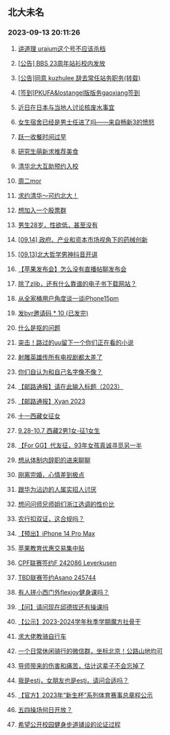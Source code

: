 ## 北大未名 
### 2023-09-13 20:11:26

1. [讲道理 uraium这个号不应该杀档](https://bbs.pku.edu.cn/v2/post-read.php?bid=1&threadid=18636087)

2. [[公告] BBS 23周年站衫校内发放](https://bbs.pku.edu.cn/v2/post-read.php?bid=162&threadid=18641430)

3. [[公告]同意 kuzhulee 辞去常任站务职务(转载)](https://bbs.pku.edu.cn/v2/post-read.php?bid=1&threadid=18640644)

4. [[签到]PKUFA&lostangel版版务gaoxiang签到](https://bbs.pku.edu.cn/v2/post-read.php?bid=740&threadid=18644269)

5. [近日在日本与当地人讨论核废水事宜](https://bbs.pku.edu.cn/v2/post-read.php?bid=155&threadid=18625724)

6. [女生宿舍已经是男士任进了吗——来自畅新3的愤怒](https://bbs.pku.edu.cn/v2/post-read.php?bid=1431&threadid=18643152)

7. [跃一收餐时间过早](https://bbs.pku.edu.cn/v2/post-read.php?bid=138&threadid=18643326)

8. [研究生萌新求推荐美食](https://bbs.pku.edu.cn/v2/post-read.php?bid=138&threadid=18644094)

9. [清华北大互助预约入校](https://bbs.pku.edu.cn/v2/post-read.php?bid=104&threadid=18617367)

10. [周二mor](https://bbs.pku.edu.cn/v2/post-read.php?bid=468&threadid=18642709)

11. [求约清华～可约北大！](https://bbs.pku.edu.cn/v2/post-read.php?bid=104&threadid=18643789)

12. [想加入一个股票群](https://bbs.pku.edu.cn/v2/post-read.php?bid=249&threadid=18608816)

13. [男生28岁，性欲低，甚至没有](https://bbs.pku.edu.cn/v2/post-read.php?bid=244&threadid=18550109)

14. [[09.14] 政府、产业和资本市场视角下的药械创新](https://bbs.pku.edu.cn/v2/post-read.php?bid=342&threadid=18644455)

15. [[09.13]北大哲学男神抖音开讲](https://bbs.pku.edu.cn/v2/post-read.php?bid=342&threadid=18644109)

16. [【苹果发布会】怎么没有直播帖聊发布会](https://bbs.pku.edu.cn/v2/post-read.php?bid=488&threadid=18643549)

17. [除了zlib，还有什么靠谱的电子书下载网站？](https://bbs.pku.edu.cn/v2/post-read.php?bid=209&threadid=18643952)

18. [从全家桶用户角度谈一谈iPhone15pm](https://bbs.pku.edu.cn/v2/post-read.php?bid=488&threadid=18644095)

19. [发byr邀请码 * 10 (已发完)](https://bbs.pku.edu.cn/v2/post-read.php?bid=209&threadid=18641353)

20. [什么是抠的问题](https://bbs.pku.edu.cn/v2/post-read.php?bid=251&threadid=18643817)

21. [突击！路过的uu留下一个你们正在看的小说](https://bbs.pku.edu.cn/v2/post-read.php?bid=1064&threadid=18516302)

22. [射雕英雄传所有电视剧都太差了](https://bbs.pku.edu.cn/v2/post-read.php?bid=18&threadid=18057849)

23. [你们自认为和自己名字像不像？](https://bbs.pku.edu.cn/v2/post-read.php?bid=338&threadid=18642916)

24. [【邮路通报】请在此输入标题（2023）](https://bbs.pku.edu.cn/v2/post-read.php?bid=1367&threadid=18479885)

25. [【邮路通报】Xyan 2023](https://bbs.pku.edu.cn/v2/post-read.php?bid=1367&threadid=18464517)

26. [十一西藏女征女](https://bbs.pku.edu.cn/v2/post-read.php?bid=94&threadid=18631574)

27. [9.28-10.7 西藏2男1女-征1女生](https://bbs.pku.edu.cn/v2/post-read.php?bid=94&threadid=18644422)

28. [【For GG】代友征，93年女孩真诚寻觅另一半](https://bbs.pku.edu.cn/v2/post-read.php?bid=167&threadid=18640947)

29. [想从体制内辞职的进来聊聊](https://bbs.pku.edu.cn/v2/post-read.php?bid=414&threadid=18396213)

30. [刚离完婚，心情差到极点](https://bbs.pku.edu.cn/v2/post-read.php?bid=176&threadid=18643372)

31. [跟华为沾边的人属实招人讨厌](https://bbs.pku.edu.cn/v2/post-read.php?bid=414&threadid=18643914)

32. [想问问师兄师姐们浙江选调的性价比](https://bbs.pku.edu.cn/v2/post-read.php?bid=99&threadid=18642838)

33. [农行扣双证，这合规吗？](https://bbs.pku.edu.cn/v2/post-read.php?bid=99&threadid=18643984)

34. [【预出】iPhone 14 Pro Max](https://bbs.pku.edu.cn/v2/post-read.php?bid=71&threadid=18643981)

35. [苹果教育优惠交易集中贴](https://bbs.pku.edu.cn/v2/post-read.php?bid=71&threadid=18596089)

36. [CPF联赛签约F 242086 Leverkusen](https://bbs.pku.edu.cn/v2/post-read.php?bid=519&threadid=18643897)

37. [TBD联赛签约Asano 245744](https://bbs.pku.edu.cn/v2/post-read.php?bid=519&threadid=18643957)

38. [有人拼小西门外flexjoy健身课吗？](https://bbs.pku.edu.cn/v2/post-read.php?bid=219&threadid=18641278)

39. [【问】请问现在邱德拔还有操课吗](https://bbs.pku.edu.cn/v2/post-read.php?bid=219&threadid=18644114)

40. [【公示】2023-2024学年秋季学期魔方社骨干](https://bbs.pku.edu.cn/v2/post-read.php?bid=1274&threadid=18644421)

41. [求大佬教骑自行车](https://bbs.pku.edu.cn/v2/post-read.php?bid=193&threadid=18638531)

42. [一个日常休闲骑行的微信群，坐标北京！公路山地均可](https://bbs.pku.edu.cn/v2/post-read.php?bid=193&threadid=18343491)

43. [导师带来的伤害和痛苦，估计这辈子不会忘掉了](https://bbs.pku.edu.cn/v2/post-read.php?bid=690&threadid=18305306)

44. [我是estj，女朋友也是estj，请问合适吗？](https://bbs.pku.edu.cn/v2/post-read.php?bid=690&threadid=18644111)

45. [【官方】2023年“新生杯”系列体育赛事总章程公示](https://bbs.pku.edu.cn/v2/post-read.php?bid=1405&threadid=18644294)

46. [五四操场何日开放？](https://bbs.pku.edu.cn/v2/post-read.php?bid=438&threadid=18636875)

47. [希望公开校园健身步道铺设的论证过程](https://bbs.pku.edu.cn/v2/post-read.php?bid=438&threadid=18644275)

